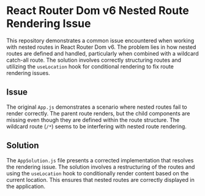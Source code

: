 # React Router Dom v6 Nested Route Rendering Issue

This repository demonstrates a common issue encountered when working with nested routes in React Router Dom v6.  The problem lies in how nested routes are defined and handled, particularly when combined with a wildcard catch-all route. The solution involves correctly structuring routes and utilizing the `useLocation` hook for conditional rendering to fix route rendering issues.

## Issue

The original `App.js` demonstrates a scenario where nested routes fail to render correctly. The parent route renders, but the child components are missing even though they are defined within the route structure. The wildcard route (`/*`) seems to be interfering with nested route rendering.

## Solution

The `AppSolution.js` file presents a corrected implementation that resolves the rendering issue. The solution involves a restructuring of the routes and using the `useLocation` hook to conditionally render content based on the current location. This ensures that nested routes are correctly displayed in the application.
